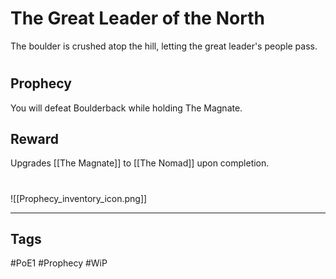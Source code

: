 # The Great Leader of the North
The boulder is crushed atop the hill, letting the great leader's people pass.
#
## Prophecy
You will defeat Boulderback while holding The Magnate.
## Reward
Upgrades [[The Magnate]] to [[The Nomad]] upon completion. 

#
![[Prophecy_inventory_icon.png]]

---
## Tags
#PoE1 
#Prophecy
#WiP 